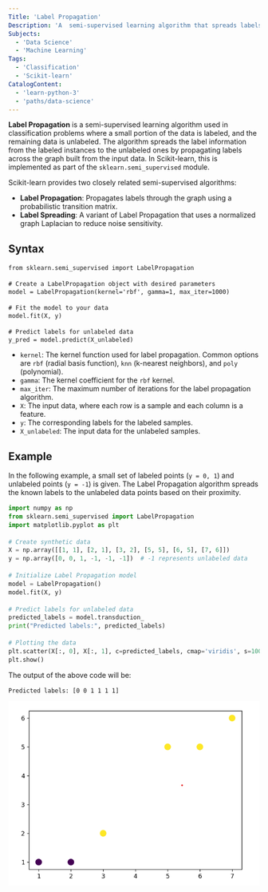 ```yaml
---
Title: 'Label Propagation'
Description: 'A  semi-supervised learning algorithm that spreads labels from a small set of labeled data points to the unlabeled data using a graph-based approach.'
Subjects:
  - 'Data Science'
  - 'Machine Learning'
Tags:
  - 'Classification'
  - 'Scikit-learn'
CatalogContent:
  - 'learn-python-3'
  - 'paths/data-science'
---
```


**Label Propagation** is a semi-supervised learning algorithm used in classification problems where a small portion of the data is labeled, and the remaining data is unlabeled. The algorithm spreads the label information from the labeled instances to the unlabeled ones by propagating labels across the graph built from the input data. In Scikit-learn, this is implemented as part of the `sklearn.semi_supervised` module.

Scikit-learn provides two closely related semi-supervised algorithms:

- **Label Propagation**: Propagates labels through the graph using a probabilistic transition matrix.
- **Label Spreading**: A variant of Label Propagation that uses a normalized graph Laplacian to reduce noise sensitivity.

## Syntax

```pseudo
from sklearn.semi_supervised import LabelPropagation

# Create a LabelPropagation object with desired parameters
model = LabelPropagation(kernel='rbf', gamma=1, max_iter=1000)

# Fit the model to your data
model.fit(X, y)

# Predict labels for unlabeled data
y_pred = model.predict(X_unlabeled)
```

- `kernel`: The kernel function used for label propagation. Common options are `rbf` (radial basis function), `knn` (k-nearest neighbors), and `poly` (polynomial).
- `gamma`: The kernel coefficient for the `rbf` kernel.
- `max_iter`: The maximum number of iterations for the label propagation algorithm.
- `X`: The input data, where each row is a sample and each column is a feature.
- `y`: The corresponding labels for the labeled samples.
- `X_unlabeled`: The input data for the unlabeled samples.

## Example

In the following example, a small set of labeled points (`y = 0, 1`) and unlabeled points (`y = -1`) is given. The Label Propagation algorithm spreads the known labels to the unlabeled data points based on their proximity.

```python
import numpy as np
from sklearn.semi_supervised import LabelPropagation
import matplotlib.pyplot as plt

# Create synthetic data
X = np.array([[1, 1], [2, 1], [3, 2], [5, 5], [6, 5], [7, 6]])
y = np.array([0, 0, 1, -1, -1, -1])  # -1 represents unlabeled data

# Initialize Label Propagation model
model = LabelPropagation()
model.fit(X, y)

# Predict labels for unlabeled data
predicted_labels = model.transduction_
print("Predicted labels:", predicted_labels)

# Plotting the data
plt.scatter(X[:, 0], X[:, 1], c=predicted_labels, cmap='viridis', s=100)
plt.show()
```

The output of the above code will be:

```shell
Predicted labels: [0 0 1 1 1 1]
```

![Label Propagation Example](https://raw.githubusercontent.com/Codecademy/docs/main/media/sklearn-label-propagation.png)
